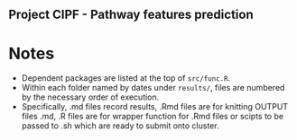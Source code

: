 ## Project CIPF - Pathway features prediction

# Notes

- Dependent packages are listed at the top of `src/func.R`.
- Within each folder named by dates under `results/`, files are numbered by the necessary order of execution.
- Specifically, .md files record results, .Rmd files are for knitting OUTPUT files .md, .R files are for wrapper function for .Rmd files or scipts to be passed to .sh which are ready to submit onto cluster.
